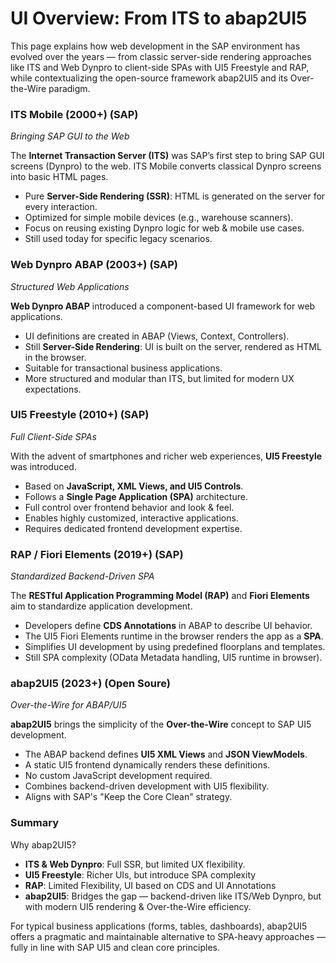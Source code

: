 # UI Overview: From ITS to abap2UI5

This page explains how web development in the SAP environment has evolved over the years — from classic server-side rendering approaches like ITS and Web Dynpro to client-side SPAs with UI5 Freestyle and RAP, while contextualizing the open-source framework abap2UI5 and its Over-the-Wire paradigm.

### ITS Mobile (2000+) (SAP)
_Bringing SAP GUI to the Web_

The **Internet Transaction Server (ITS)** was SAP’s first step to bring SAP GUI screens (Dynpro) to the web. ITS Mobile converts classical Dynpro screens into basic HTML pages.

- Pure **Server-Side Rendering (SSR)**: HTML is generated on the server for every interaction.
- Optimized for simple mobile devices (e.g., warehouse scanners).
- Focus on reusing existing Dynpro logic for web & mobile use cases.
- Still used today for specific legacy scenarios.

### Web Dynpro ABAP (2003+) (SAP)
_Structured Web Applications_

**Web Dynpro ABAP** introduced a component-based UI framework for web applications.

- UI definitions are created in ABAP (Views, Context, Controllers).
- Still **Server-Side Rendering**: UI is built on the server, rendered as HTML in the browser.
- Suitable for transactional business applications.
- More structured and modular than ITS, but limited for modern UX expectations.

### UI5 Freestyle (2010+) (SAP)
_Full Client-Side SPAs_

With the advent of smartphones and richer web experiences, **UI5 Freestyle** was introduced.

- Based on **JavaScript, XML Views, and UI5 Controls**.
- Follows a **Single Page Application (SPA)** architecture.
- Full control over frontend behavior and look & feel.
- Enables highly customized, interactive applications.
- Requires dedicated frontend development expertise.

### RAP / Fiori Elements (2019+) (SAP)
_Standardized Backend-Driven SPA_ 

The **RESTful Application Programming Model (RAP)** and **Fiori Elements** aim to standardize application development.

- Developers define **CDS Annotations** in ABAP to describe UI behavior.
- The UI5 Fiori Elements runtime in the browser renders the app as a **SPA**.
- Simplifies UI development by using predefined floorplans and templates.
- Still SPA complexity (OData Metadata handling, UI5 runtime in browser).

### abap2UI5 (2023+) (Open Soure)
_Over-the-Wire for ABAP/UI5_ 

**abap2UI5** brings the simplicity of the **Over-the-Wire** concept to SAP UI5 development.

- The ABAP backend defines **UI5 XML Views** and **JSON ViewModels**.
- A static UI5 frontend dynamically renders these definitions.
- No custom JavaScript development required.
- Combines backend-driven development with UI5 flexibility.
- Aligns with SAP's "Keep the Core Clean" strategy.

### Summary

Why abap2UI5?
- **ITS & Web Dynpro**: Full SSR, but limited UX flexibility.
- **UI5 Freestyle**: Richer UIs, but introduce SPA complexity
- **RAP**: Limited Flexibility, UI based on CDS and UI Annotations
- **abap2UI5**: Bridges the gap — backend-driven like ITS/Web Dynpro, but with modern UI5 rendering & Over-the-Wire efficiency.

For typical business applications (forms, tables, dashboards), abap2UI5 offers a pragmatic and maintainable alternative to SPA-heavy approaches — fully in line with SAP UI5 and clean core principles.
